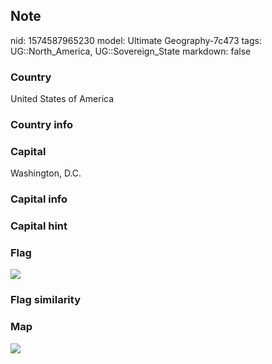 ## Note
nid: 1574587965230
model: Ultimate Geography-7c473
tags: UG::North_America, UG::Sovereign_State
markdown: false

### Country
United States of America

### Country info


### Capital
Washington, D.C.

### Capital info


### Capital hint


### Flag
<img src="ug-flag-united_states_of_america.svg">

### Flag similarity


### Map
<img src="ug-map-united_states_of_america.png">

